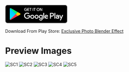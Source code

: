 [<img alt="Get it on Google Play" height="60" src="https://github.com/VimalPatel14/Lyrical-Video-Maker/blob/master/google-play-badge.png" />](https://play.google.com/store/apps/details?id=com.photovideoeditormaker.exclusivephotoblender) 

Download From Play Store: <a href="https://play.google.com/store/apps/details?id=com.photovideoeditormaker.exclusivephotoblender" >Exclusive Photo Blender Effect</a>

# Preview Images

![SC1](https://play-lh.googleusercontent.com/YlbeB8Pa5jaNYTVhNaGp6vMaIzAer2bGnCCQoXsRGQpzKE_NcJ_eqEUgfCYUlLO1NaI=w720-h310-rw)     ![SC2](https://play-lh.googleusercontent.com/SSULIpG4p2VEMZC6CbE0Jv5BAM_FIGY1KMIoECMjn8S8pMWph2m73DW863MM5lQ6kPU=w720-h310-rw) ![SC3](https://play-lh.googleusercontent.com/uTvjP-1qmq13MyBCtH7PWQExO_WoHeE9cOIhpKGcfUlX2MPR5V0q9qt4C8Gb8OWxuUE=w720-h310-rw)  ![SC4](https://play-lh.googleusercontent.com/QJB21KIvB8ZR8n4nwiWUcckv1Qfb0WiUJpNmqozDNAK58KllDci0qhLC6pZvIUsX7pc=w720-h310-rw) ![SC5](https://play-lh.googleusercontent.com/JN6e83U3Ql9s2kOtDf_EsRzrFUHz0CQubJHE3rtn_ghVO_ZqB-FJpb8bqZsbD-M8WJm6=w720-h310-rw)
